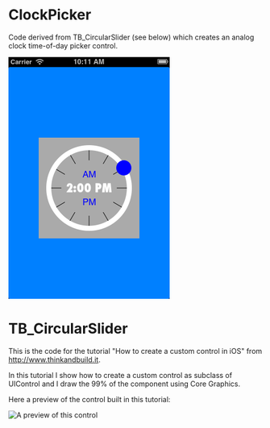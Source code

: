 ClockPicker
===========
Code derived from TB_CircularSlider (see below) which creates an analog clock time-of-day picker control.

![A preview of this control](https://github.com/tginsandiego/ClockPicker/blob/master/ClockPickerSnapshot.png)



TB_CircularSlider
=================

This is the code for the tutorial "How to create a custom control in iOS" from http://www.thinkandbuild.it.

In this tutorial I show how to create a custom control as subclass of UIControl and I draw the 99% of the component using Core Graphics. 

Here a preview of the control built in this tutorial:

![A preview of this control](http://www.thinkandbuild.it/wp-content/uploads/2013/02/slider_preview_phone.png)
